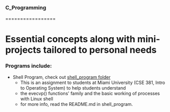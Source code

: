### C_Programming
=================

Essential concepts along with mini-projects tailored to personal needs
======================================================================

### Programs include: 
+ Shell Program, check out [shell_program folder](https://github.com/kaiLiGit/C_Programming/tree/master/shell_program)
  * This is an assignment to students at Miami University (CSE 381, Intro to Operating System) to help students understand
  * the evecvp() functions' family and the basic working of processes with Linux shell 
  * for more info, read the README.md in shell_program. 
